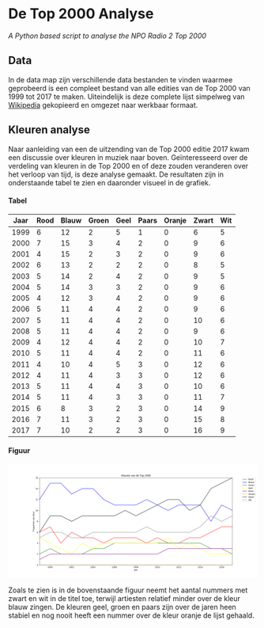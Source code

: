 # De Top 2000 Analyse
_A Python based script to analyse the NPO Radio 2 Top 2000_

## Data
In de data map zijn verschillende data bestanden te vinden waarmee geprobeerd is een compleet bestand van alle edities van de Top 2000 van 1999 tot 2017 te maken. Uiteindelijk is deze complete lijst simpelweg van [Wikipedia](https://nl.wikipedia.org/wiki/Lijst_van_Radio_2-Top_2000%27s) gekopieerd en omgezet naar werkbaar formaat.

## Kleuren analyse
Naar aanleiding van een de uitzending van de Top 2000 editie 2017 kwam een discussie over kleuren in muziek naar boven. Geïnteresseerd over de verdeling van kleuren in de Top 2000 en of deze zouden veranderen over het verloop van tijd, is deze analyse gemaakt. De resultaten zijn in onderstaande tabel te zien en daaronder visueel in de grafiek.

#### Tabel

| Jaar 	| Rood 	| Blauw 	| Groen 	| Geel 	| Paars 	| Oranje 	| Zwart 	| Wit 	|
|------	|------	|-------	|-------	|------	|-------	|--------	|-------	|-----	|
| 1999 	| 6    	| 12    	| 2     	| 5    	| 1     	| 0      	| 6     	| 5   	|
| 2000 	| 7    	| 15    	| 3     	| 4    	| 2     	| 0      	| 9     	| 6   	|
| 2001 	| 4    	| 15    	| 2     	| 3    	| 2     	| 0      	| 9     	| 6   	|
| 2002 	| 6    	| 13    	| 2     	| 2    	| 2     	| 0      	| 8     	| 5   	|
| 2003 	| 5    	| 14    	| 2     	| 4    	| 2     	| 0      	| 9     	| 5   	|
| 2004 	| 5    	| 14    	| 3     	| 3    	| 2     	| 0      	| 9     	| 6   	|
| 2005 	| 4    	| 12    	| 3     	| 4    	| 2     	| 0      	| 9     	| 6   	|
| 2006 	| 5    	| 11    	| 4     	| 4    	| 2     	| 0      	| 9     	| 6   	|
| 2007 	| 5    	| 11    	| 4     	| 4    	| 2     	| 0      	| 10    	| 6   	|
| 2008 	| 5    	| 11    	| 4     	| 4    	| 2     	| 0      	| 9     	| 6   	|
| 2009 	| 4    	| 12    	| 4     	| 4    	| 2     	| 0      	| 10    	| 7   	|
| 2010 	| 5    	| 11    	| 4     	| 4    	| 2     	| 0      	| 11    	| 6   	|
| 2011 	| 4    	| 10    	| 4     	| 5    	| 3     	| 0      	| 12    	| 6   	|
| 2012 	| 4    	| 11    	| 4     	| 3    	| 3     	| 0      	| 12    	| 6   	|
| 2013 	| 5    	| 11    	| 4     	| 4    	| 3     	| 0      	| 10    	| 6   	|
| 2014 	| 5    	| 11    	| 4     	| 3    	| 3     	| 0      	| 11    	| 7   	|
| 2015 	| 6    	| 8     	| 3     	| 2    	| 3     	| 0      	| 14    	| 9   	|
| 2016 	| 7    	| 11    	| 3     	| 2    	| 3     	| 0      	| 15    	| 8   	|
| 2017 	| 7    	| 10    	| 2     	| 2    	| 3     	| 0      	| 16    	| 9   	|

#### Figuur
![alt text](https://github.com/HugooB/top-2000-analysis/blob/master/Kleuren%20van%20de%20Top2000.png "Kleuren van de Top 2000")

Zoals te zien is in de bovenstaande figuur neemt het aantal nummers met zwart en wit in de titel toe, terwijl artiesten relatief minder over de kleur blauw zingen. De kleuren geel, groen en paars zijn over de jaren heen stabiel en nog nooit heeft een nummer over de kleur oranje de lijst gehaald.
